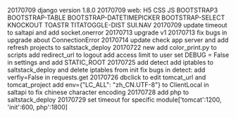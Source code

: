 20170709 django version 1.8.0
20170709 web: H5 CSS JS BOOTSTRAP3 BOOTSTRAP-TABLE BOOTSTRAP-DATETIMEPICKER BOOTSTRAP-SELECT KNOCKOUT TOASTR TITATOGGLE-DIST SUI.NAV 
20170709 update timeout to saltapi and add socket.onerror
20170713 upgrade v1 
20170713 fix bugs in upgrade about ConnectionError
20170714 update check app server and add refresh projects to saltstack_deploy
20170722 new add color_print.py to scripts
		 add redirect_url to logout
		 add access limit to user
		 set DEBUG = False in settings and add STATIC_ROOT
20170725 add detect
		 add iptables to saltstack_deploy and delete iptables from init
		 fix bugs in detect: add verfiy=False in requests.get
20170726 dbclick to edit tomcat_url and tomcat_project
		 add env={"LC_ALL": "zh_CN.UTF-8"} to ClientLocal in saltapi to fix chinese character encoding
20170728 add php to saltstack_deploy
20170729 set timeout for specific module['tomcat':1200, 'init':600, php':1800]